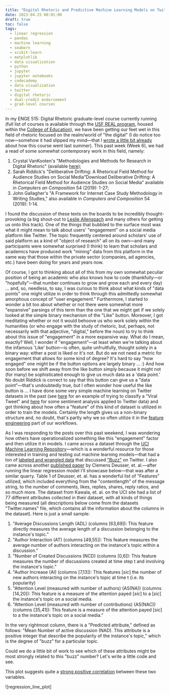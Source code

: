 ```yaml
---
title: "Digital Rhetoric and Predictive Machine Learning Models on Twitter Data"
date: 2023-04-25 00:01:00
draft: true
toc: false
tags:
  - linear regression
  - pandas
  - machine learning
  - seaborn
  - scikit-learn
  - matplotlib
  - data visualization
  - python
  - jupyter
  - jupyter notebooks
  - codecademy
  - data visualization
  - twitter
  - digital rhetoric
  - dual-credit endorsement
  - grad-level courses
---
```


In my ENGE 515: Digital Rhetoric graduate-level course currently running (full list of courses is available through the [USF REAL program](https://www.stfrancis.edu/real/courses/), housed within the [College of Education](https://www.stfrancis.edu/education/)), we have been getting our feet wet in this field of rhetoric focused on the realm/world of "the digital" (I do notice too now—somehow it had slipped my mind—that I [wrote a little bit already](https://kspicer80.github.io/posts/2022-05-23-grad-level-digital-rhetoric-course_14/) about how this course went last summer). This past week (Week 6), we had a read of some somewhat contemporary work in this field, namely:

1. Crystal VanKooten's "Methodologies and Methods for Research in Digital Rhetoric" (available [here](https://www.enculturation.net/methodologies-and-methods-for-research-in-digital-rhetoric));
2. Sarah Riddick's "Deliberative Drifting: A Rhetorical Field Method for Audience Studies on Social Media”Download Deliberative Drifting: A Rhetorical Field Method for Audience Studies on Social Media" available in *Computers an Composition* 54 (2019): 1-27;
3. John Gallagher's "A Framework for Internet Case Study Methodology in Writing Studies," also available in *Computers and Composition* 54 (2019): 1-14.

I found the discussion of these texts on the boards to be incredibly thought-provoking (a big shout-out to [Leslie Allenspach](https://www.dupage88.net/site/page/15113) and many others for getting us onto this track). One of the things that bubbled to the surface most was what it might mean to talk about users' "engagement" on a social media platform like Twitter. The topic frequently centered around scholars' use of said platform as a kind of "object of research" all on its own—and many participants were somewhat surprised (I think) to learn that scholars and academics have produced work "mining" data from this platform in the same way that those within the private sector (companies, ad agencies, etc.) have been doing for years and years now.

Of course, I got to thinking about all of this from my own somewhat peculiar position of being an academic who also knows how to code (thankfully—or "hopefully"—that number continues to grow and grow each and every day) ... and, so, needless, to say, I was curious to think about what kinds of "data points" one might utilize in order to think through this admittedly somewhat amorphous concept of "user engagement." Furthermore, I started to wonder a bit too about whether or not there were somewhat more "expansive" parsings of this term than the one that we might get if we solely looked at the simple binary mechanism of the "Like" button. Moreover, I got meditating whether or not it would behoove us who work solely within the humanities (or who engage with the study of rhetoric, but, perhaps, not necessarily with that adjective, "digital," before the noun) to try to think about this issue of "engagement" in a more expansive way. What do I mean, exactly? Well, I wonder if "engagement"—at least when we're talking about the infamous 'Like' button—is often, quite unfruitfully, thought solely in a binary way: either a post is liked or it's not. But do we not need a metric for engagement that allows for some kind of degree? It's hard to say "how engaged" one might be if the button options are largely binary ... :) And how soon before we shift away from the like button simply because it might not (for many) be sophisticated enough to give us much data as a 'data point.' No doubt Riddick is correct to say that this button can give us a "data point"—that's undoubtedly true, but I often wonder how useful the like button is ... I have done some very simple machine learning on Twitter datasets in the past (see [here](https://kspicer80.github.io/posts/2022-03-26-twitter-viral-tweet-classification-project_08/) for an example of trying to classify a "Viral Tweet" and [here](https://kspicer80.github.io/posts/2022-02-15-twitter-sentiment-analysis_07/) for some sentiment analysis applied to Twitter data) and got thinking about how often a "feature" of this kind of dataset is utilized in order to train the models. Certainly the length gives us a non-binary structure and, no doubt, that's partly why we so often utilize it in the [feature engineering](https://towardsdatascience.com/what-is-feature-engineering-importance-tools-and-techniques-for-machine-learning-2080b0269f10) part of our workflows.

As I was responding to the posts over this past weekend, I was wondering how others have operationalized something like this "engagement" factor and then utilize it in models. I came across a dataset through the [UCI Machine Learning Repository](https://archive.ics.uci.edu/ml/index.php)—which is a wonderful resource for those interested in training and testing out machine learning models—that had a ton of [labeled and wrangled data](https://archive.ics.uci.edu/ml/datasets/Buzz+in+social+media+#) that discussed ["Buzz"](http://grabmemedia.com/buzz-and-hype/) on Twitter. I also came across another [published paper](https://dl.acm.org/doi/fullHtml/10.1145/3184558.3191591) by Clemens Deusser, et. al.—after running the linear regression model I'll showcase below—that was after a similar quarry. Table 1 of Deusser, et. al. has a wonderful list of "Features" utilized, which included everything from the "contentlength" of the message string, to the number of comments, likes, replies, shares, reply ratios, and so much more. The dataset from Kawala, et. al. on the UCI site had a list of 77 different attributes collected in their dataset, with all kinds of things being measured (all descriptions below come from the datasets "Twitter.names" file, which contains all the information about the columns in the dataset). Here is just a small sample: 

1. "Average Discussions Length (ADL) (columns [63,69]): This feature directly measures the average length of a discussion belonging to the instance's topic."
2. "Author Interaction (AT) (columns [49,55]): This feature measures the average number of authors interacting on the instance's topic within a discussion."
3. "Number of Created Discussions (NCD) (columns [0,6]): This feature measures the number of discussions created at time step t and involving the instance's topic."
4. "Author Increase (AI) (columns [7,13]): This features [*sic*] the number of new authors interacting on the instance's topic at time t (i.e. its popularity)
5. "Attention Level (measured with number of authors) (AS(NA)) (columns [14,20]): This feature is a measure of the attention payed [*sic*] to a [*sic*] the instance's topic on a social media.
6. "Attention Level (measured with number of contributions) (AS(NAC)) (columns [35,41]): This feature is a measure of the attention payed [*sic*] to a the instance's topic on a social media."

In the very rightmost column, there is a "Predicted attribute," defined as follows: "Mean Number of active discussion (NAD). This attribute is a positive integer that describe the popularity of the instance's topic," which is the degree of "buzz" for a particular topic.

Could we do a little bit of work to see which of these attributes might be most strongly related to this "buzz" number? Let's write a little code and see.






This plot suggests quite a [strong positive correlation](https://static-assets.codecademy.com/Courses/data-literacy/stats/ex9-corr/index.html) between these two variables.


![regression_line_plot] 





